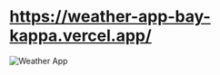 # https://weather-app-bay-kappa.vercel.app/
![Weather App](https://user-images.githubusercontent.com/77874142/178841242-2b200390-cd0b-493c-91cf-ec248b9bd08a.png)
